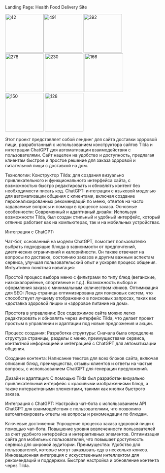 Landing Page: Health Food Delivery Site

<img width="125" alt="42" src="https://github.com/user-attachments/assets/070c314a-2259-48ce-8e0c-e3ee640c7ed1" /><img width="125" alt="491" src="https://github.com/user-attachments/assets/34936ac6-76e0-466c-a393-314c9dd2955e" />
<img width="125" alt="392" src="https://github.com/user-attachments/assets/49e6d614-949e-4d3d-9d7d-9eb58c2cb200" />
<img width="125" alt="278" src="https://github.com/user-attachments/assets/219fd10b-ef4e-4feb-b1d7-d4fa55d2cb68" />
<img width="125" alt="230" src="https://github.com/user-attachments/assets/e1325131-0783-4d4e-b977-5f5201306c44" />
<img width="125" alt="166" src="https://github.com/user-attachments/assets/c6dca557-1716-4289-90db-125ddb316900" />
<img width="125" alt="150" src="https://github.com/user-attachments/assets/7883dd65-8a32-45dd-8403-45e1f38d0ae3" />
<img width="125" alt="128" src="https://github.com/user-attachments/assets/31a2f12c-dd84-43d1-b854-173e5441f2cd" />

Этот проект представляет собой лендинг для сайта доставки здоровой пищи, разработанный с использованием конструктора сайтов Tilda и интеграции ChatGPT для автоматизации взаимодействия с пользователями. Сайт нацелен на удобство и доступность, предлагая клиентам быстрое и простое решение для заказа здоровой и питательной пищи с доставкой на дом.

Технологии:
Конструктор Tilda: для создания визуально привлекательного и функционального интерфейса сайта, с возможностью быстро редактировать и обновлять контент без необходимости писать код.
ChatGPT: интеграция с языковой моделью для автоматизации общения с клиентами, включая создание персонализированных рекомендаций по меню, ответов на часто задаваемые вопросы и помощи в процессе заказа.
Основные особенности:
Современный и адаптивный дизайн: Используя возможности Tilda, был создан стильный и удобный интерфейс, который отлично работает как на компьютерах, так и на мобильных устройствах.

Интеграция с ChatGPT:

Чат-бот, основанный на модели ChatGPT, помогает пользователю выбрать подходящие блюда в зависимости от предпочтений, диетических ограничений и калорийности.
Он также отвечает на вопросы по доставке, состоянию заказов и другим важным аспектам сервиса, улучшая пользовательский опыт и ускоряя процесс общения.
Интуитивно понятная навигация:

Простой процесс выбора меню с фильтрами по типу блюд (веганские, низкокалорийные, спортивные и т.д.).
Возможность выбора и оформления заказа с минимальным количеством кликов.
Оптимизация для SEO: Ленд-страница оптимизирована для поисковых систем, что способствует лучшему отображению в поисковых запросах, таких как «доставка здоровой пищи» и «здоровое питание на дом».

Простота в управлении: Все содержимое сайта можно легко редактировать и обновлять через интерфейс Tilda, что делает проект простым в управлении и адаптации под новые предложения и акции.

Процесс создания:
Разработка структуры: Сначала была определена структура страницы, разделы с меню, преимуществами сервиса, контактной информацией и интеграцией с ChatGPT для автоматизации общения.

Создание контента: Написание текстов для всех блоков сайта, включая описания блюд, преимущества, отзывы клиентов и ответы на частые вопросы, с использованием ChatGPT для генерации предложений.

Дизайн и адаптация: С помощью Tilda был разработан визуально привлекательный интерфейс с красивыми изображениями блюд, а также интерактивными элементами, такими как кнопки быстрого заказа.

Интеграция с ChatGPT: Настройка чат-бота с использованием API ChatGPT для взаимодействия с пользователями, что позволило автоматизировать ответы на вопросы и рекомендации по блюдам.

Ключевые достижения:
Упрощение процесса заказа здоровой пищи с помощью чат-бота.
Повышение уровня вовлеченности пользователей за счет удобного интерфейса и интерактивных элементов.
Оптимизация сайта для мобильных пользователей, что повышает доступность сервиса для широкой аудитории.
Преимущества:
Удобство для пользователей, которые могут заказывать еду в несколько кликов.
Инновационная интеграция с искусственным интеллектом для рекомендаций и поддержки.
Быстрая настройка и обновление контента через Tilda.

